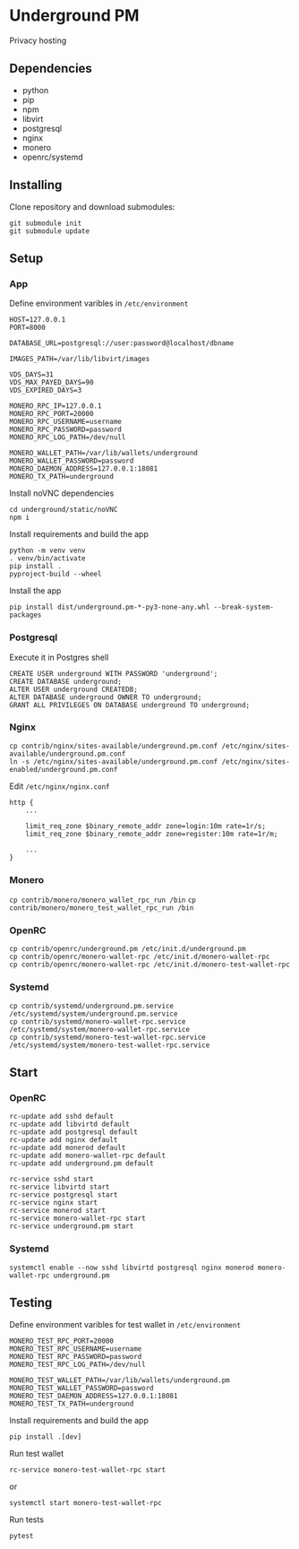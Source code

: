 # Underground PM

Privacy hosting

## Dependencies

* python
* pip
* npm
* libvirt
* postgresql
* nginx
* monero
* openrc/systemd

## Installing

Clone repository and download submodules:

```
git submodule init
git submodule update
```

## Setup

### App

Define environment varibles in `/etc/environment`

```
HOST=127.0.0.1
PORT=8000

DATABASE_URL=postgresql://user:password@localhost/dbname

IMAGES_PATH=/var/lib/libvirt/images

VDS_DAYS=31
VDS_MAX_PAYED_DAYS=90
VDS_EXPIRED_DAYS=3

MONERO_RPC_IP=127.0.0.1
MONERO_RPC_PORT=20000
MONERO_RPC_USERNAME=username
MONERO_RPC_PASSWORD=password
MONERO_RPC_LOG_PATH=/dev/null

MONERO_WALLET_PATH=/var/lib/wallets/underground
MONERO_WALLET_PASSWORD=password
MONERO_DAEMON_ADDRESS=127.0.0.1:18081
MONERO_TX_PATH=underground
```

Install noVNC dependencies

```
cd underground/static/noVNC
npm i
```

Install requirements and build the app

```
python -m venv venv
. venv/bin/activate
pip install .
pyproject-build --wheel
```

Install the app

`pip install dist/underground.pm-*-py3-none-any.whl --break-system-packages`

### Postgresql

Execute it in Postgres shell

```
CREATE USER underground WITH PASSWORD 'underground';
CREATE DATABASE underground;
ALTER USER underground CREATEDB;
ALTER DATABASE underground OWNER TO underground;
GRANT ALL PRIVILEGES ON DATABASE underground TO underground;
```

### Nginx

```
cp contrib/nginx/sites-available/underground.pm.conf /etc/nginx/sites-available/underground.pm.conf
ln -s /etc/nginx/sites-available/underground.pm.conf /etc/nginx/sites-enabled/underground.pm.conf
```

Edit `/etc/nginx/nginx.conf`

```
http {
    ...

    limit_req_zone $binary_remote_addr zone=login:10m rate=1r/s;
    limit_req_zone $binary_remote_addr zone=register:10m rate=1r/m;

    ...
}
```

### Monero

`cp contrib/monero/monero_wallet_rpc_run /bin`
`cp contrib/monero/monero_test_wallet_rpc_run /bin`

### OpenRC

```
cp contrib/openrc/underground.pm /etc/init.d/underground.pm
cp contrib/openrc/monero-wallet-rpc /etc/init.d/monero-wallet-rpc
cp contrib/openrc/monero-wallet-rpc /etc/init.d/monero-test-wallet-rpc
```

### Systemd

```
cp contrib/systemd/underground.pm.service /etc/systemd/system/underground.pm.service
cp contrib/systemd/monero-wallet-rpc.service /etc/systemd/system/monero-wallet-rpc.service
cp contrib/systemd/monero-test-wallet-rpc.service /etc/systemd/system/monero-test-wallet-rpc.service
```


## Start

### OpenRC

```
rc-update add sshd default
rc-update add libvirtd default
rc-update add postgresql default
rc-update add nginx default
rc-update add monerod default
rc-update add monero-wallet-rpc default
rc-update add underground.pm default

rc-service sshd start
rc-service libvirtd start
rc-service postgresql start
rc-service nginx start
rc-service monerod start
rc-service monero-wallet-rpc start
rc-service underground.pm start
```

### Systemd

`systemctl enable --now sshd libvirtd postgresql nginx monerod monero-wallet-rpc underground.pm`


## Testing

Define environment varibles for test wallet in `/etc/environment`

```
MONERO_TEST_RPC_PORT=20000
MONERO_TEST_RPC_USERNAME=username
MONERO_TEST_RPC_PASSWORD=password
MONERO_TEST_RPC_LOG_PATH=/dev/null

MONERO_TEST_WALLET_PATH=/var/lib/wallets/underground.pm
MONERO_TEST_WALLET_PASSWORD=password
MONERO_TEST_DAEMON_ADDRESS=127.0.0.1:18081
MONERO_TEST_TX_PATH=underground
```

Install requirements and build the app

`pip install .[dev]`

Run test wallet

`rc-service monero-test-wallet-rpc start`

or

`systemctl start monero-test-wallet-rpc`


Run tests

`pytest`
